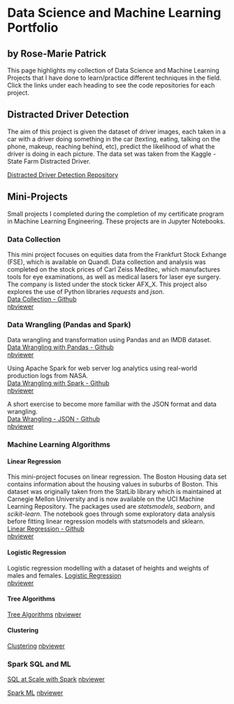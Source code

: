 # Data Science and Machine Learning Portfolio
## by Rose-Marie Patrick

This page highlights my collection of Data Science and Machine Learning Projects that I have done to learn/practice different techniques in the field. Click the links under each heading to see the code repositories for each project.

## Distracted Driver Detection
The aim of this project is given the dataset of driver images, each taken in a car with a driver doing something in the car (texting, eating, talking on the phone, makeup, reaching behind, etc), predict the likelihood of what the driver is doing in each picture. The data set was taken from the Kaggle - State Farm Distracted Driver.

[Distracted Driver Detection Repository](https://github.com/RosePatrick/Distracted-Driver-Detection)

## Mini-Projects
Small projects I completed during the completion of my certificate program in Machine Learning Engineering. These projects are in Jupyter Notebooks.

### Data Collection
This mini project focuses on equities data from the Frankfurt Stock Exhange (FSE), which is available on Quandl. Data collection and analysis was completed on the stock prices of Carl Zeiss Meditec, which manufactures tools for eye examinations, as well as medical lasers for laser eye surgery. The company is listed under the stock ticker AFX_X. This project also explores the use of Python libraries *requests* and *json*.  
[Data Collection - Github](https://github.com/RosePatrick/SpringboardRP/tree/master/Mini-Project%20-%20Data%20Collection)  
[nbviewer](https://nbviewer.jupyter.org/github/RosePatrick/SpringboardRP/blob/master/Mini-Project%20-%20Data%20Collection/api_data_wrangling_mini_project.ipynb)

### Data Wrangling (Pandas and Spark)
Data wrangling and transformation using Pandas and an IMDB dataset.  
[Data Wrangling with Pandas - Github](https://github.com/RosePatrick/SpringboardRP/tree/master/Mini-Project%20-%20Data%20Wrangling)  
[nbviewer](https://nbviewer.jupyter.org/github/RosePatrick/SpringboardRP/blob/master/Mini-Project%20-%20Data%20Wrangling/Mini_Project_Data_Wrangling_Pandas.ipynb)

Using Apache Spark for web server log analytics using real-world production logs from NASA.  
[Data Wrangling with Spark - Github](https://github.com/RosePatrick/SpringboardRP/tree/master/Mini-Project%20-%20Data%20Wrangling%20with%20Spark)  
[nbviewer](https://nbviewer.jupyter.org/github/RosePatrick/SpringboardRP/blob/master/Mini-Project%20-%20Data%20Wrangling%20with%20Spark/Mini_Project_Data_Wrangling_at_Scale_with_Spark.ipynb)  

A short exercise to become more familiar with the JSON format and data wrangling.  
[Data Wrangling - JSON - Github](https://github.com/RosePatrick/SpringboardRP/tree/master/Mini-Project%20-%20Wrangling%20JSON)  
[nbviewer](https://nbviewer.jupyter.org/github/RosePatrick/SpringboardRP/blob/master/Mini-Project%20-%20Wrangling%20JSON/Mini_Project_Wrangling_Json_Exercise.ipynb)  

### Machine Learning Algorithms
#### Linear Regression
This mini-project focuses on linear regression. The Boston Housing data set contains information about the housing values in suburbs of Boston. This dataset was originally taken from the StatLib library which is maintained at Carnegie Mellon University and is now available on the UCI Machine Learning Repository. The packages used are *statsmodels*, *seaborn*, and *scikit-learn*. The notebook goes through some exploratory data analysis before fitting linear regression models with statsmodels and sklearn.  
[Linear Regression - Github](https://github.com/RosePatrick/SpringboardRP/tree/master/Mini-Project%20-%20Linear%20Regression)  
[nbviewer](https://nbviewer.jupyter.org/github/RosePatrick/SpringboardRP/blob/master/Mini-Project%20-%20Linear%20Regression/Mini_Project_Linear_Regression.ipynb)  

#### Logistic Regression
Logistic regression modelling with a dataset of heights and weights of males and females.
[Logistic Regression](https://github.com/RosePatrick/SpringboardRP/tree/master/Mini-Project%20-%20Logistic%20Regression)  
[nbviewer](https://nbviewer.jupyter.org/github/RosePatrick/SpringboardRP/blob/master/Mini-Project%20-%20Logistic%20Regression/Mini_Project_Logistic_Regression.ipynb)  

#### Tree Algorithms
[Tree Algorithms](https://github.com/RosePatrick/SpringboardRP/tree/master/Mini-Project%20-%20Tree%20Based%20Algorithms)
[nbviewer](https://nbviewer.jupyter.org/github/RosePatrick/SpringboardRP/blob/master/Mini-Project%20-%20Tree%20Based%20Algorithms/Mini_Project_Tree-Based_Algorithms.ipynb)  

#### Clustering
[Clustering](https://github.com/RosePatrick/SpringboardRP/tree/master/Mini-Project%20-%20Clustering)
[nbviewer](https://nbviewer.jupyter.org/github/RosePatrick/SpringboardRP/blob/master/Mini-Project%20-%20Clustering/Mini_Project_Clustering.ipynb)  

### Spark SQL and ML
[SQL at Scale with Spark](https://github.com/RosePatrick/SpringboardRP/tree/master/Mini-Project%20-%20SQL%20at%20Scale%20with%20Spark)
[nbviewer](https://nbviewer.jupyter.org/github/RosePatrick/SpringboardRP/blob/master/Mini-Project%20-%20SQL%20at%20Scale%20with%20Spark/Mini_Project_SQL_with_Spark.ipynb)  

[Spark ML](https://github.com/RosePatrick/SpringboardRP/tree/master/Mini-Project%20-%20Spark%20ML)
[nbviewer](https://nbviewer.jupyter.org/github/RosePatrick/SpringboardRP/blob/master/Mini-Project%20-%20Spark%20ML/Spark%20ML%20Mini-Project.ipynb)  
